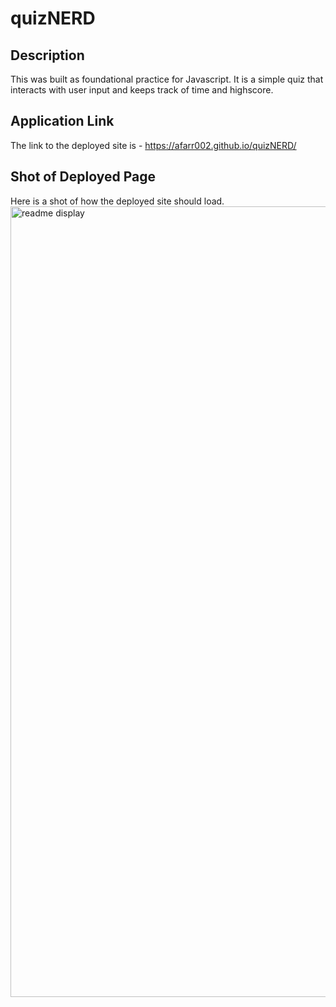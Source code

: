 # quizNERD

## Description

This was built as foundational practice for Javascript. It is a simple quiz that interacts with user input and keeps track of time and highscore.

## Application Link

The link to the deployed site is - https://afarr002.github.io/quizNERD/

## Shot of Deployed Page

Here is a shot of how the deployed site should load.
<img width="1265" alt="readme display" src="https://user-images.githubusercontent.com/88466341/140868829-4174bc1c-1535-42b5-a1cf-9c5d2df4d91c.png">
